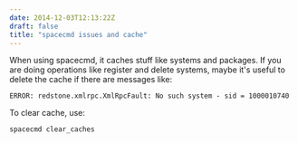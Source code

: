 ```yaml
---
date: 2014-12-03T12:13:22Z
draft: false
title: "spacecmd issues and cache"
---
```


When using spacecmd, it caches stuff like systems and packages.
If you are doing operations like register and delete systems, maybe it's useful to delete the cache if there are messages like:

```
ERROR: redstone.xmlrpc.XmlRpcFault: No such system - sid = 1000010740
```

To clear cache, use:

```
spacecmd clear_caches
```
